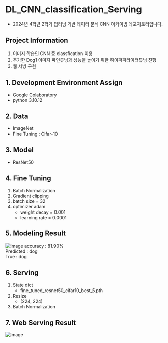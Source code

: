 # DL_CNN_classification_Serving
- 2024년 4학년 2학기 딥러닝 기반 데이터 분석 CNN 아카이빙 레포지토리입니다. 

## Project Information
1. 이미지 학습인 CNN 중 classfication 이용  
2. 추가한 Dog1 이미지 파인튜닝과 성능을 높이기 위한 하이퍼파라이터튜닝 진행  
3. 웹 서빙 구현
  
## 1. Development Environment Assign
- Google Colaboratory
- python 3.10.12

## 2. Data
- ImageNet
- Fine Tuning : Cifar-10

## 3. Model
- ResNet50

## 4. Fine Tuning
1. Batch Normalization
2. Gradient clipping
3. batch size = 32
4. optimizer adam
   - weight decay = 0.001
   - learning rate = 0.0001

## 5. Modeling Result
![image](https://github.com/user-attachments/assets/3d4ae3d7-67ee-458e-898d-11e55b912a69)
accuracy : 81.90%  
Predicted : dog  
True : dog

## 6. Serving
1. State dict
     - fine_tuned_resnet50_cifar10_best_5.pth
2. Resize
     - (224, 224)
3. Batch Normalization

## 7. Web Serving Result
![image](https://github.com/user-attachments/assets/a2651345-2723-4845-baa2-b290ba5037e2)

